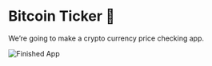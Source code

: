 
# Bitcoin Ticker 🤑

We’re going to make a crypto currency price checking app. 

![Finished App](https://github.com/londonappbrewery/Images/blob/master/bitcoin-flutter-demo.gif)

